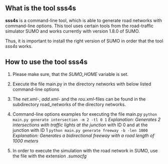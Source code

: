 ## What is the tool sss4s 

 **sss4s** is a command-line tool, which is able to generate road networks with command-line options. This tool uses certain tools from the road-traffic simulator SUMO and works currently with version 1.8.0 of SUMO.

 Thus, it is important to install the right version of SUMO in order that the tool *sss4s* works.


## How to use the tool sss4s

1. Please make sure, that the *SUMO_HOME* variable is set.

2. Execute the file main.py in the directory networks with below listed
command-line options

3. The *net.xml*-, *add.xml*- and the *rou.xml*-files can be found in the subdirectory
road_networks of the directory networks.

4. Command-line options examples for executing the file main.py
    ``` python main.py generate intersection -m 2 -tl 0 1 ```
*Explanation: Generates 2 intersections with traffic lights at the junction*
with ID 0 and at the junction with ID 1
    ``` python main.py generate freeway -b -len 1000 ```
*Explanation: Generates a bidirectional freeway with a road length
of 1000 meters*

5. In order to execute the simulation with the road network in SUMO, use the file with the
extension *.sumocfg*

